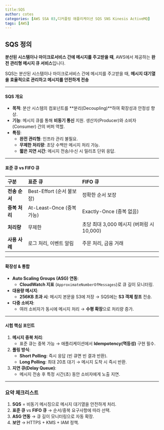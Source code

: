 ```yaml
---
title:SQS
author: cotes   
categories: [AWS SSA 03,디커플링 애플리케이션 SQS SNS Kinesis ActiveMQ]
tags: [AWS]
---
```


## SQS 정의

**분산된 시스템이나 마이크로서비스 간에 메시지를 주고받을 때**, AWS에서 제공하는 **완전 관리형 메시지 큐 서비스**입니다. 

SQS는 분산된 시스템이나 마이크로서비스 간에 메시지를 주고받을 때, **메시지 대기열을 효율적으로 관리하고 메시지를 안전하게 전송**

------

#### **SQS 개요**

- **목적**: 분산 시스템의 컴포넌트를 **분리(Decoupling)**하여 확장성과 안정성 향상.
- **기능**: 메시지 큐를 통해 **비동기 통신** 지원. 생산자(Producer)와 소비자(Consumer) 간의 버퍼 역할.
- **특징**:
  - **완전 관리형**: 인프라 관리 불필요.
  - **무제한 처리량**: 초당 수백만 메시지 처리 가능.
  - **짧은 지연 시간**: 메시지 전송/수신 시 밀리초 단위 응답.

------

#### **표준 큐 vs FIFO 큐**

| **구분**      | **표준 큐**               | **FIFO 큐**                               |
| :------------ | :------------------------ | :---------------------------------------- |
| **전송 순서** | Best-Effort (순서 불보장) | 정확한 순서 보장                          |
| **중복 처리** | At-Least-Once (중복 가능) | Exactly-Once (중복 없음)                  |
| **처리량**    | 무제한                    | 초당 최대 3,000 메시지 (버퍼링 시 10,000) |
| **사용 사례** | 로그 처리, 이벤트 알림    | 주문 처리, 금융 거래                      |

------

#### **확장성 & 통합**

- **Auto Scaling Groups (ASG) 연동**:
  - **CloudWatch 지표** (`ApproximateNumberOfMessages`)로 큐 길이 모니터링.
- **대용량 메시지**:
  - **256KB 초과 시**: 메시지 본문을 S3에 저장 → SQS에는 **S3 객체 참조** 전송.
- **다중 소비자**:
  - 여러 소비자가 동시에 메시지 처리 → **수평 확장**으로 처리량 증가.

------

#### **시험 핵심 포인트**

1. **메시지 중복 처리**:
   - 표준 큐는 중복 가능 → 애플리케이션에서 **Idempotency(멱등성)** 구현 필수.
2. **폴링 방식**:
   - **Short Polling**: 즉시 응답 (빈 큐면 빈 결과 반환).
   - **Long Polling**: 최대 20초 대기 → 메시지 도착 시 즉시 반환.
3. **지연 큐(Delay Queue)**:
   - 메시지 전송 후 특정 시간(초) 동안 소비자에게 노출 지연.

------

### **요약 체크리스트**

1. **SQS** = 비동기 메시징으로 메시지 대기열을 안전하게 처리.
2. **표준 큐** vs **FIFO 큐** → 순서/중복 요구사항에 따라 선택.
3. **ASG 연동** → 큐 길이 모니터링으로 자동 확장.
4. **보안** → HTTPS + KMS + IAM 정책.